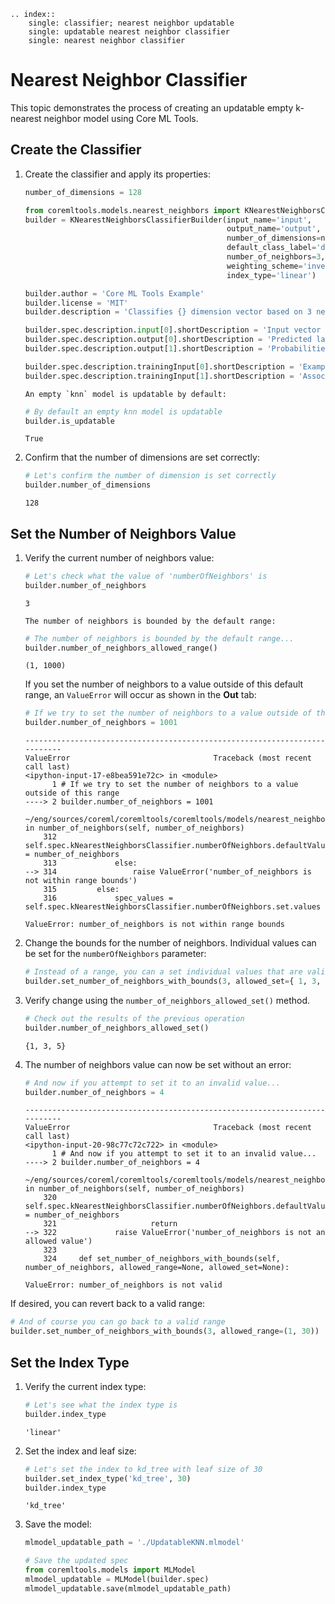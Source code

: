 ```{eval-rst}
.. index::
    single: classifier; nearest neighbor updatable
    single: updatable nearest neighbor classifier
    single: nearest neighbor classifier
```

# Nearest Neighbor Classifier

This topic demonstrates the process of creating an updatable empty k-nearest neighbor model using Core ML Tools.

## Create the Classifier

1. Create the classifier and apply its properties:
    
	```python
	number_of_dimensions = 128

	from coremltools.models.nearest_neighbors import KNearestNeighborsClassifierBuilder
	builder = KNearestNeighborsClassifierBuilder(input_name='input',
												 output_name='output',
												 number_of_dimensions=number_of_dimensions,
												 default_class_label='defaultLabel',
												 number_of_neighbors=3,
												 weighting_scheme='inverse_distance',
												 index_type='linear')

	builder.author = 'Core ML Tools Example'
	builder.license = 'MIT'
	builder.description = 'Classifies {} dimension vector based on 3 nearest neighbors'.format(number_of_dimensions)

	builder.spec.description.input[0].shortDescription = 'Input vector to classify'
	builder.spec.description.output[0].shortDescription = 'Predicted label. Defaults to \'defaultLabel\''
	builder.spec.description.output[1].shortDescription = 'Probabilities / score for each possible label.'

	builder.spec.description.trainingInput[0].shortDescription = 'Example input vector'
	builder.spec.description.trainingInput[1].shortDescription = 'Associated true label of each example vector'
	```
    
    ```{note}
	An empty `knn` model is updatable by default:
    ```
    
	```python
	# By default an empty knn model is updatable
	builder.is_updatable
	```
	
	```text
	True
	```

2. Confirm that the number of dimensions are set correctly:
    
	```python
	# Let's confirm the number of dimension is set correctly
	builder.number_of_dimensions
	```
	
	```text
	128
	```

## Set the Number of Neighbors Value

1. Verify the current number of neighbors value:
    
	```python
	# Let's check what the value of 'numberOfNeighbors' is
	builder.number_of_neighbors
	```
	
	```text
	3
	```
    
    ```{note}
    The number of neighbors is bounded by the default range:
    ```
    
	```python
	# The number of neighbors is bounded by the default range...
	builder.number_of_neighbors_allowed_range()
	```
	
	```text
	(1, 1000)
	```
    
	If you set the number of neighbors to a value outside of this default range, an `ValueError` will occur as shown in the **Out** tab:
    
	```python
	# If we try to set the number of neighbors to a value outside of this range
	builder.number_of_neighbors = 1001
	```
	
	```text
	---------------------------------------------------------------------------
	ValueError                                Traceback (most recent call last)
	<ipython-input-17-e8bea591e72c> in <module>
		  1 # If we try to set the number of neighbors to a value outside of this range
	----> 2 builder.number_of_neighbors = 1001

	~/eng/sources/coreml/coremltools/coremltools/models/nearest_neighbors/builder.py in number_of_neighbors(self, number_of_neighbors)
		312                 self.spec.kNearestNeighborsClassifier.numberOfNeighbors.defaultValue = number_of_neighbors
		313             else:
	--> 314                 raise ValueError('number_of_neighbors is not within range bounds')
		315         else:
		316             spec_values = self.spec.kNearestNeighborsClassifier.numberOfNeighbors.set.values

	ValueError: number_of_neighbors is not within range bounds
	```

2. Change the bounds for the number of neighbors. Individual values can be set for the `numberOfNeighbors` parameter:
    
	```python
	# Instead of a range, you can a set individual values that are valid for the numberOfNeighbors parameter.
	builder.set_number_of_neighbors_with_bounds(3, allowed_set={ 1, 3, 5 })
	```

3. Verify change using the `number_of_neighbors_allowed_set()` method.
    
	```python
	# Check out the results of the previous operation
	builder.number_of_neighbors_allowed_set()
	```
	
	```text
	{1, 3, 5}
	```

4. The number of neighbors value can now be set without an error:
    
	```python
	# And now if you attempt to set it to an invalid value...
	builder.number_of_neighbors = 4
	```
	
	```text
	---------------------------------------------------------------------------
	ValueError                                Traceback (most recent call last)
	<ipython-input-20-98c77c72c722> in <module>
		  1 # And now if you attempt to set it to an invalid value...
	----> 2 builder.number_of_neighbors = 4

	~/eng/sources/coreml/coremltools/coremltools/models/nearest_neighbors/builder.py in number_of_neighbors(self, number_of_neighbors)
		320                     self.spec.kNearestNeighborsClassifier.numberOfNeighbors.defaultValue = number_of_neighbors
		321                     return
	--> 322             raise ValueError('number_of_neighbors is not an allowed value')
		323 
		324     def set_number_of_neighbors_with_bounds(self, number_of_neighbors, allowed_range=None, allowed_set=None):

	ValueError: number_of_neighbors is not valid
	```

If desired, you can revert back to a valid range:

```python
# And of course you can go back to a valid range
builder.set_number_of_neighbors_with_bounds(3, allowed_range=(1, 30))
```

## Set the Index Type

1. Verify the current index type:
    
	```python
	# Let's see what the index type is
	builder.index_type
	```
	
	```text
	'linear'
	```

2. Set the index and leaf size:
    
	```python
	# Let's set the index to kd_tree with leaf size of 30
	builder.set_index_type('kd_tree', 30)
	builder.index_type
	```
	
	```text
	'kd_tree'
	```

3. Save the model:
    
	```python
	mlmodel_updatable_path = './UpdatableKNN.mlmodel'

	# Save the updated spec
	from coremltools.models import MLModel
	mlmodel_updatable = MLModel(builder.spec)
	mlmodel_updatable.save(mlmodel_updatable_path)
	```


